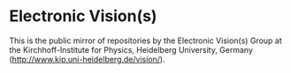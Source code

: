 # Electronic Vision(s)

This is the public mirror of repositories by the Electronic Vision(s) Group at the Kirchhoff-Institute for Physics, Heidelberg University, Germany (http://www.kip.uni-heidelberg.de/vision/).
